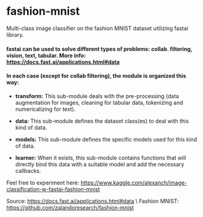 # fashion-mnist
Multi-class image classifier on the fashion MNIST dataset utilizing fastai library.


#### fastai can be used to solve different types of problems: collab. filtering, vision, text, tabular. More info: https://docs.fast.ai/applications.html#data

#### In each case (except for collab filtering), the module is organized this way:
- **transform:**
  This sub-module deals with the pre-processing (data augmentation for images, cleaning for tabular data, tokenizing and numericalizing for text).

-  **data:**
   This sub-module defines the dataset class(es) to deal with this kind of data.

-  **models:**
   This sub-module defines the specific models used for this kind of data.

-  **learner:**
   When it exists, this sub-module contains functions that will directly bind this data with a suitable model and add the necessary callbacks.
   
Feel free to experiment here: https://www.kaggle.com/alexanch/image-classification-w-fastai-fashion-mnist   
   
   
Source: https://docs.fast.ai/applications.html#data \\
Fashion MNIST: https://github.com/zalandoresearch/fashion-mnist

